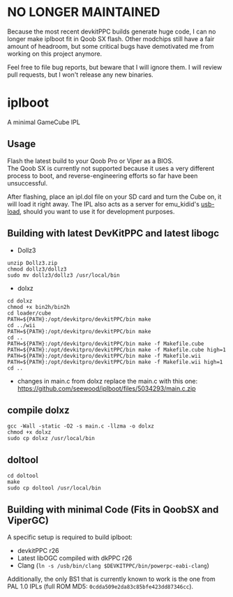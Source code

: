 # NO LONGER MAINTAINED

Because the most recent devkitPPC builds generate huge code, I can no longer
make iplboot fit in Qoob SX flash. Other modchips still have a fair amount of
headroom, but some critical bugs have demotivated me from working on this
project anymore.

Feel free to file bug reports, but beware that I will ignore them. I will review
pull requests, but I won't release any new binaries.

# iplboot

A minimal GameCube IPL

## Usage

Flash the latest build to your Qoob Pro or Viper as a BIOS.  
The Qoob SX is currently not supported because it uses a very different process
to boot, and reverse-engineering efforts so far have been unsuccessful.

After flashing, place an ipl.dol file on your SD card and turn the Cube on, it
will load it right away. The IPL also acts as a server for emu_kidid's
[usb-load](https://github.com/emukidid/gc-usb-load), should you want to use it
for development purposes.

## Building with latest DevKitPPC and latest libogc
- Dollz3
```wget http://wiibrew.org/w/images/e/ef/Dollz3.zip
unzip Dollz3.zip
chmod dollz3/dollz3
sudo mv dollz3/dollz3 /usr/local/bin
```
- dolxz 
```git clone https://github.com/FIX94/dolxz.git
cd dolxz
chmod +x bin2h/bin2h
cd loader/cube
PATH=${PATH}:/opt/devkitpro/devkitPPC/bin make
cd ../wii
PATH=${PATH}:/opt/devkitpro/devkitPPC/bin make
cd ..
PATH=${PATH}:/opt/devkitpro/devkitPPC/bin make -f Makefile.cube
PATH=${PATH}:/opt/devkitpro/devkitPPC/bin make -f Makefile.cube high=1
PATH=${PATH}:/opt/devkitpro/devkitPPC/bin make -f Makefile.wii
PATH=${PATH}:/opt/devkitpro/devkitPPC/bin make -f Makefile.wii high=1
cd ..
```
- changes in main.c from dolxz
replace the main.c with this one: 
https://github.com/seewood/iplboot/files/5034293/main.c.zip

## compile dolxz
```
gcc -Wall -static -O2 -s main.c -llzma -o dolxz
chmod +x dolxz
sudo cp dolxz /usr/local/bin
```
## doltool
```git clone https://github.com/cylgom/doltool.git
cd doltool
make
sudo cp doltool /usr/local/bin
```

## Building with minimal Code (Fits in QoobSX and ViperGC)
A specific setup is required to build iplboot:
- devkitPPC r26
- Latest libOGC compiled with dkPPC r26
- Clang (`ln -s /usb/bin/clang $DEVKITPPC/bin/powerpc-eabi-clang`)

Additionally, the only BS1 that is currently known to work is the one from PAL
1.0 IPLs (full ROM MD5: `0cdda509e2da83c85bfe423dd87346cc`).

